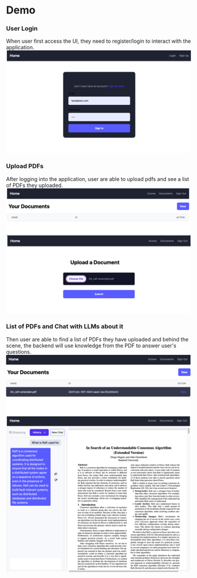 # Demo

### User Login

When user first access the UI, they need to register/login to interact with the application.
![image](login.png)

### Upload PDFs

After logging into the application, user are able to upload pdfs and see a list of PDFs they uploaded.
![image](mainpage.png)
![image](upload.png)

### List of PDFs and Chat with LLMs about it

Then user are able to find a list of PDFs they have uploaded and behind the scene, the backend will use knowledge from the PDF to answer user's questions.
![image](list.png)
![image](chat.png)
